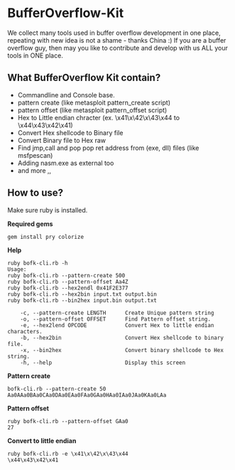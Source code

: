 BufferOverflow-Kit
==================

We collect many tools used in buffer overflow development in one place, repeating with new idea is not a shame - thanks China :)
If you are a buffer overflow guy, then may you like to contribute and develop with us ALL your tools in ONE place.

What BufferOverflow Kit contain?
---------------------------------
* Commandline and Console base.
* pattern create (like metasploit pattern_create script)
* pattern offset (like metasploit pattern_offset script)
* Hex to Little endian chracter (ex. \x41\x\42\x\43\x44 to \x44\x43\x42\x41)
* Convert Hex shellcode to Binary file
* Convert Binary file to Hex raw
* Find jmp,call and pop pop ret address from (exe, dll) files (like msfpescan)
* Adding nasm.exe as external too 
* and more ,,

How to use?
--------------
Make sure ruby is installed.

**Required gems**

	gem install pry colorize




**Help**

	ruby bofk-cli.rb -h
	Usage:
	ruby bofk-cli.rb --pattern-create 500
	ruby bofk-cli.rb --pattern-offset Aa4Z
	ruby bofk-cli.rb --hex2endl 0x41F2E377
	ruby bofk-cli.rb --hex2bin input.txt output.bin
	ruby bofk-cli.rb --bin2hex input.bin output.txt
	
	    -c, --pattern-create LENGTH      Create Unique pattern string
	    -o, --pattern-offset OFFSET      Find Pattern offset string.
	    -e, --hex2lend OPCODE            Convert Hex to little endian characters.
	    -b, --hex2bin                    Convert Hex shellcode to binary file.
	    -x, --bin2hex                    Convert binary shellcode to Hex string.
	    -h, --help                       Display this screen 

**Pattern create**

	bofk-cli.rb --pattern-create 50
	Aa0AAa0BAa0CAa0DAa0EAa0FAa0GAa0HAa0IAa0JAa0KAa0LAa

**Pattern offset**

	ruby bofk-cli.rb --pattern-offset GAa0
	27

**Convert to little endian**

	ruby bofk-cli.rb -e \x41\x\42\x\43\x44
	\x44\x43\x42\x41

